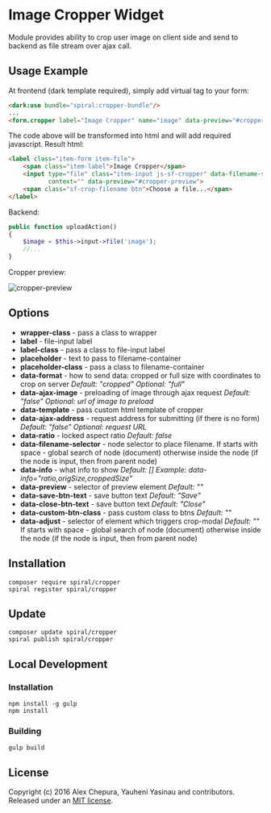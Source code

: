 # Image Cropper Widget
Module provides ability to crop user image on client side and send to backend as file stream over ajax call.

## Usage Example

At frontend (dark template required), simply add virtual tag to your form:

```html
<dark:use bundle="spiral:cropper-bundle"/>
...
<form.cropper label="Image Cropper" name="image" data-preview="#cropper-preview"/>
```
The code above will be transformed into html and will add required javascript. Result html:

```html
<label class="item-form item-file">
    <span class="item-label">Image Cropper</span>
    <input type="file" class="item-input js-sf-cropper" data-filename-selector=".sf-crop-filename" data-name="image"
           context="" data-preview="#cropper-preview">
    <span class="sf-crop-filename btn">Choose a file...</span>
</label>
```

Backend:
```php
public function uploadAction()
{
    $image = $this->input->file('image');
    //...
}
```

Cropper preview:

![cropper-preview](https://cloud.githubusercontent.com/assets/12486924/12550729/ad25ddd8-c376-11e5-80c8-bfba0eba4251.jpg)


## Options
* **wrapper-class** - pass a class to wrapper
* **label** - file-input label
* **label-class** - pass a class to file-input label
* **placeholder** - text to pass to filename-container
* **placeholder-class** - pass a class to filename-container
* **data-format** - how to send data: cropped or full size with coordinates to crop on server *Default: "cropped" Optional: "full"*
* **data-ajax-image** - preloading of image through ajax request *Default: "false" Optional: url of image to preload*
* **data-template** - pass custom html template of cropper
* **data-ajax-address** - request address for submitting (if there is no form) *Default: "false" Optional: request URL*
* **data-ratio** - locked aspect ratio *Default: false*
* **data-filename-selector** - node selector to place filename. If starts with space - global search of node (document) otherwise inside the node (if the node is input, then from parent node)
* **data-info** - what info to show *Default: [] Example: </b> data-info="ratio,origSize,croppedSize"*
* **data-preview** - selector of preview element *Default: ""*
* **data-save-btn-text** - save button text *Default: "Save"*
* **data-close-btn-text** - save button text *Default: "Close"*
* **data-custom-btn-class** - pass custom class to btns *Default: ""*
* **data-adjust** - selector of element which triggers crop-modal *Default: ""*  If starts with space - global search of node (document) otherwise inside the node (if the node is input, then from parent node)

## Installation

`composer require spiral/cropper`  
`spiral register spiral/cropper`

## Update
`composer update spiral/cropper`  
`spiral publish spiral/cropper`

## Local Development

### Installation

    npm install -g gulp
    npm install

### Building

    gulp build
    

## License

Copyright (c) 2016 Alex Chepura, Yauheni Yasinau and contributors. Released under an [MIT license](https://github.com/spiral-modules/image-cropper/blob/master/LICENSE).
